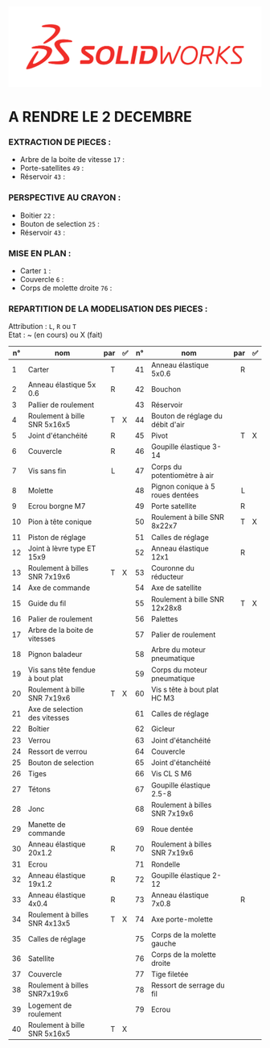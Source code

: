 ![SolidWorks](rcs/logosw.png)

# A RENDRE LE 2 DECEMBRE

### EXTRACTION DE PIECES :
- Arbre de la boite de vitesse ```17``` :
- Porte-satellites ```49``` :
- Réservoir ```43``` :

### PERSPECTIVE AU CRAYON :
- Boitier ```22``` :
- Bouton de selection ```25``` :
- Réservoir ```43``` :

### MISE EN PLAN :
- Carter ```1``` :
- Couvercle ```6``` :
- Corps de molette droite ```76``` :

### REPARTITION DE LA MODELISATION DES PIECES :

Attribution : ```L```, ```R``` ou ```T```  
Etat : ~ (en cours) ou X (fait)

| n° | nom | par | ✅ | n° | nom | par | ✅ 
|--|--|--:|--|--|--|--:|--|
|1|  Carter                           |T |  |41| Anneau élastique 5x0.6              |R |  |
|2|  Anneau élastique 5x 0.6          |R |  |42| Bouchon                             |  |  |
|3|  Pallier de roulement             |  |  |43| Réservoir                           |  |  |
|4|  Roulement à bille SNR 5x16x5     |T |X |44| Bouton de réglage du débit d'air    |  |  |
|5|  Joint d'étanchéité               |R |  |45| Pivot                               |T |X |
|6|  Couvercle                        |R |  |46| Goupille élastique 3-14             |  |  |
|7|  Vis sans fin                     |L |  |47| Corps du potentiomètre à air        |  |  |
|8|  Molette                          |  |  |48| Pignon conique à 5 roues dentées    |L |  |
|9|  Ecrou borgne M7                  |  |  |49| Porte satellite                     |R |  |
|10| Pion à tête conique              |  |  |50| Roulement à bille SNR 8x22x7        |T |X |
|11| Piston de réglage                |  |  |51| Calles de réglage                   |  |  |
|12| Joint à lèvre  type ET 15x9      |  |  |52| Anneau élastique 12x1               |R |  |
|13| Roulement à billes SNR 7x19x6    |T |X |53| Couronne du réducteur               |  |  |
|14| Axe de commande                  |  |  |54| Axe de satellite                    |  |  |
|15| Guide du fil                     |  |  |55| Roulement à bille SNR 12x28x8       |T |X |
|16| Palier de roulement              |  |  |56| Palettes                            |  |  |
|17| Arbre de la boite de vitesses    |  |  |57| Palier de roulement                 |  |  |
|18| Pignon baladeur                  |  |  |58| Arbre du moteur pneumatique         |  |  |
|19| Vis sans tête fendue à bout plat |  |  |59| Corps du moteur pneumatique         |  |  |
|20| Roulement à bille SNR 7x19x6     |T |X |60| Vis s tête à bout plat HC M3        |  |  |
|21| Axe de selection des vitesses    |  |  |61| Calles de  réglage                  |  |  |
|22| Boîtier                          |  |  |62| Gicleur                             |  |  |
|23| Verrou                           |  |  |63| Joint d'étanchéité                  |  |  |
|24| Ressort de verrou                |  |  |64| Couvercle          |  |  |
|25| Bouton de selection              |  |  |65| Joint d'étanchéité |  |  |
|26| Tiges                            |  |  |66| Vis CL S M6        |  |  |
|27| Tétons                           |  |  |67| Goupille élastique 2.5-8      |  |  |
|28| Jonc                             |  |  |68| Roulement à billes SNR 7x19x6 |  |  |
|29| Manette de commande              |  |  |69| Roue dentée                   |  |  |
|30| Anneau élastique 20x1.2          |R |  |70| Roulement à billes SNR 7x19x6 |  |  |
|31| Ecrou                            |  |  |71| Rondelle                |  |  |
|32| Anneau élastique 19x1.2          |R |  |72| Goupille élastique 2-12 |  |  |
|33| Anneau élastique 4x0.4           |R |  |73| Anneau élastique 7x0.8  |R |  |
|34| Roulement à billes SNR 4x13x5    |T |X |74| Axe porte-molette       |  |  |
|35| Calles de réglage                |  |  |75| Corps de la molette gauche    |  |  |
|36| Satellite                        |  |  |76| Corps de la molette droite    |  |  |
|37| Couvercle                        |  |  |77| Tige filetée                  |  |  |
|38| Roulement à billes SNR7x19x6     |  |  |78| Ressort de serrage du fil     |  |  |
|39| Logement de roulement            |  |  |79| Ecrou                         |  |  |
|40| Roulement à bille SNR 5x16x5     |T |X |